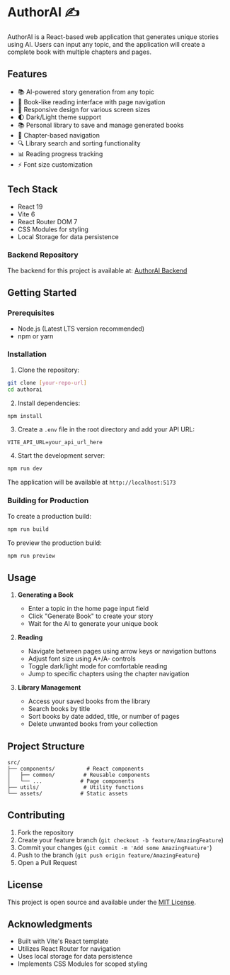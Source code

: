 # AuthorAI ✍️

AuthorAI is a React-based web application that generates unique stories using AI. Users can input any topic, and the application will create a complete book with multiple chapters and pages.

## Features

- 📚 AI-powered story generation from any topic
- 📖 Book-like reading interface with page navigation
- 📱 Responsive design for various screen sizes
- 🌓 Dark/Light theme support
- 📚 Personal library to save and manage generated books
- 📑 Chapter-based navigation
- 🔍 Library search and sorting functionality
- 📊 Reading progress tracking
- ⚡ Font size customization

## Tech Stack

- React 19
- Vite 6
- React Router DOM 7
- CSS Modules for styling
- Local Storage for data persistence

### Backend Repository

The backend for this project is available at: [AuthorAI Backend](https://github.com/TejasVarshney/authorai-backend)

## Getting Started

### Prerequisites

- Node.js (Latest LTS version recommended)
- npm or yarn

### Installation

1. Clone the repository:
```bash
git clone [your-repo-url]
cd authorai
```

2. Install dependencies:
```bash
npm install
```

3. Create a `.env` file in the root directory and add your API URL:
```env
VITE_API_URL=your_api_url_here
```

4. Start the development server:
```bash
npm run dev
```

The application will be available at `http://localhost:5173`

### Building for Production

To create a production build:

```bash
npm run build
```

To preview the production build:

```bash
npm run preview
```

## Usage

1. **Generating a Book**
   - Enter a topic in the home page input field
   - Click "Generate Book" to create your story
   - Wait for the AI to generate your unique book

2. **Reading**
   - Navigate between pages using arrow keys or navigation buttons
   - Adjust font size using A+/A- controls
   - Toggle dark/light mode for comfortable reading
   - Jump to specific chapters using the chapter navigation

3. **Library Management**
   - Access your saved books from the library
   - Search books by title
   - Sort books by date added, title, or number of pages
   - Delete unwanted books from your collection

## Project Structure

```
src/
├── components/          # React components
│   ├── common/         # Reusable components
│   └── ...            # Page components
├── utils/              # Utility functions
└── assets/            # Static assets
```

## Contributing

1. Fork the repository
2. Create your feature branch (`git checkout -b feature/AmazingFeature`)
3. Commit your changes (`git commit -m 'Add some AmazingFeature'`)
4. Push to the branch (`git push origin feature/AmazingFeature`)
5. Open a Pull Request

## License

This project is open source and available under the [MIT License](LICENSE).

## Acknowledgments

- Built with Vite's React template
- Utilizes React Router for navigation
- Uses local storage for data persistence
- Implements CSS Modules for scoped styling
